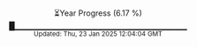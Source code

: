 <p align="center">
⏳Year Progress (6.17 %)<br>
█▁▁▁▁▁▁▁▁▁▁▁▁▁▁▁▁▁▁▁▁▁▁▁▁▁▁▁▁▁ <br>
<sub>Updated: Thu, 23 Jan 2025 12:04:04 GMT</sub>
</p>

